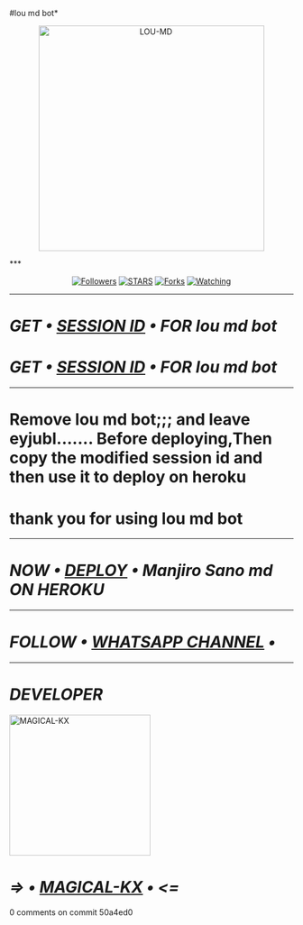 #lou md bot*
<p align="center">
  <a href="https://github.com/MAGICAL-KX">
    <img alt="LOU-MD" height="400" src="https://pg">
  </a>
</p>
***
<p align="center">
<a href="https://github.com/MAGICAL-KX?tab=followers"><img title="Followers" src="https://img.shields.io/github/followers/Cod3Uchiha?label=Followers&style=social"></a>
<a href="https://github.com/MAGICAL-KX/lou-md-bot/stargazers/"><img title="STARS" src="https://img.shields.io/github/stars/Cod3Uchiha/Manjiro-Sano-md?&style=social"></a>
<a href="https://github.com/MAGICAL-KX/lou-mdbot/network/members"><img title="Forks" src="https://img.shields.io/github/forks/Cod3Uchiha/Manjiro-Sano-md?style=social"></a>
<a href="https://github.com/MAGICAL-KX/lou-md-bot/watchers"><img title="Watching" src="https://img.shields.io/github/watchers/Cod3Uchiha/Manjiro-Sano-md?label=Watching&style=social"></a>

***

# *_GET • [SESSION ID](https://manjiro-sano-app.onrender.com) • FOR lou md bot_*
# *_GET • [SESSION ID](https://cod3session-00187e8a3f27.herokuapp.com/) • FOR lou md bot_*

***

# Remove lou md bot;;; and leave eyjubl....... Before deploying,Then copy the modified session id and then use it to deploy on heroku

# thank you for using lou md bot

***
# *_NOW • [DEPLOY](https://dashboard.heroku.com/new?button-url=https://github.com/MAGICAL-KX/lou-md-bot&template=https://github.com/MAGICAL-KX/lou-md-bot) • Manjiro Sano md ON HEROKU_*
***
# *_FOLLOW • [WHATSAPP CHANNEL](https://whatsapp.com/channel/) •_*
***
# *_DEVELOPER_*
<a href="https://github.com/MAGICAL-KX"><img src="https://telegra.ph/file/7d1d362a15f946d427db1.jpg" width="250" height="250" alt="MAGICAL-KX"/></a>
# _=> • [MAGICAL-KX](https://github.com/MAGICAL-KX) • <=_

0 comments on commit 50a4ed0
